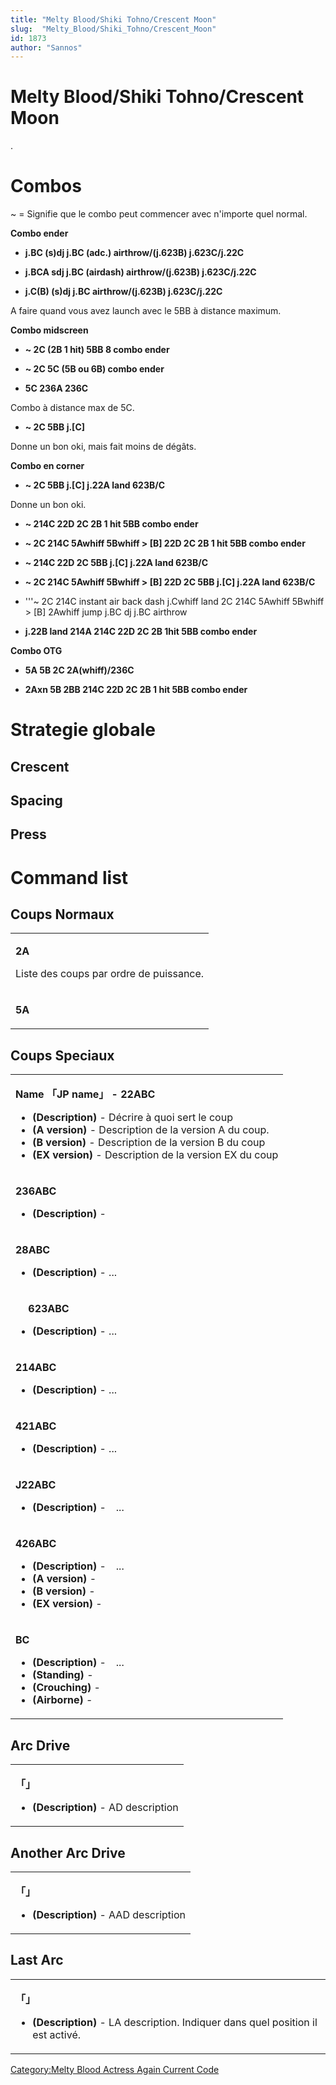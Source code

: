 ```yaml
---
title: "Melty Blood/Shiki Tohno/Crescent Moon"
slug:  "Melty_Blood/Shiki_Tohno/Crescent_Moon"
id: 1873
author: "Sannos"
---
```


# Melty Blood/Shiki Tohno/Crescent Moon

.

# Combos

\~ = Signifie que le combo peut commencer avec n'importe quel normal.

**Combo ender**

- **j.BC (s)dj j.BC (adc.) airthrow/(j.623B) j.623C/j.22C**

<!-- -->

- **j.BCA sdj j.BC (airdash) airthrow/(j.623B) j.623C/j.22C**

<!-- -->

- **j.C(B) (s)dj j.BC airthrow/(j.623B) j.623C/j.22C**

  
A faire quand vous avez launch avec le 5BB à distance maximum.

**Combo midscreen**

- **\~ 2C (2B 1 hit) 5BB 8 combo ender**

<!-- -->

- **\~ 2C 5C (5B ou 6B) combo ender**

<!-- -->

- **5C 236A 236C**

  
Combo à distance max de 5C.

- **\~ 2C 5BB j.\[C\]**

  
Donne un bon oki, mais fait moins de dégâts.

**Combo en corner**

- **\~ 2C 5BB j.\[C\] j.22A land 623B/C**

  
Donne un bon oki.

- **\~ 214C 22D 2C 2B 1 hit 5BB combo ender**

<!-- -->

- **\~ 2C 214C 5Awhiff 5Bwhiff \> \[B\] 22D 2C 2B 1 hit 5BB combo
  ender**

<!-- -->

- **\~ 214C 22D 2C 5BB j.\[C\] j.22A land 623B/C**

<!-- -->

- **\~ 2C 214C 5Awhiff 5Bwhiff \> \[B\] 22D 2C 5BB j.\[C\] j.22A land
  623B/C**

<!-- -->

- '''\~ 2C 214C instant air back dash j.Cwhiff land 2C 214C 5Awhiff
  5Bwhiff \> \[B\] 2Awhiff jump j.BC dj j.BC airthrow

<!-- -->

- **j.22B land 214A 214C 22D 2C 2B 1hit 5BB combo ender**

**Combo OTG**

- **5A 5B 2C 2A(whiff)/236C**

<!-- -->

- **2Axn 5B 2BB 214C 22D 2C 2B 1 hit 5BB combo ender**

# Strategie globale

## Crescent

## Spacing

## Press

# Command list

## Coups Normaux

<table>
<tbody>
<tr class="odd">
<td><p><strong>2A</strong></p>
<p>Liste des coups par ordre de puissance.</p></td>
</tr>
<tr class="even">
<td><p><strong>5A</strong></p></td>
</tr>
</tbody>
</table>

## Coups Speciaux

<table>
<tbody>
<tr class="odd">
<td><p><strong>Name 「JP name」 - 22ABC</strong></p>
<ul>
<li><strong>(Description)</strong> - Décrire à quoi sert le coup</li>
<li><strong>(A version)</strong> - Description de la version A du
coup.</li>
<li><strong>(B version)</strong> - Description de la version B du
coup</li>
<li><strong>(EX version)</strong> - Description de la version EX du
coup</li>
</ul></td>
</tr>
<tr class="even">
<td><p><strong>236ABC</strong></p>
<ul>
<li><strong>(Description)</strong> -</li>
</ul></td>
</tr>
<tr class="odd">
<td><p><strong>28ABC</strong></p>
<ul>
<li><strong>(Description)</strong> - ...</li>
</ul></td>
</tr>
<tr class="even">
<td><p><strong>　 623ABC</strong></p>
<ul>
<li><strong>(Description)</strong> - ...</li>
</ul></td>
</tr>
<tr class="odd">
<td><p><strong>214ABC</strong></p>
<ul>
<li><strong>(Description)</strong> - ...</li>
</ul></td>
</tr>
<tr class="even">
<td><p><strong>421ABC</strong></p>
<ul>
<li><strong>(Description)</strong> - ...</li>
</ul></td>
</tr>
<tr class="odd">
<td><p><strong>J22ABC</strong></p>
<ul>
<li><strong>(Description)</strong> -　...</li>
</ul></td>
</tr>
<tr class="even">
<td><p><strong>426ABC</strong></p>
<ul>
<li><strong>(Description)</strong> -　...</li>
<li><strong>(A version)</strong> -</li>
<li><strong>(B version)</strong> -</li>
<li><strong>(EX version)</strong> -</li>
</ul></td>
</tr>
<tr class="odd">
<td><p><strong>BC</strong></p>
<ul>
<li><strong>(Description)</strong> -　...</li>
<li><strong>(Standing)</strong> -</li>
<li><strong>(Crouching)</strong> -</li>
<li><strong>(Airborne)</strong> -</li>
</ul></td>
</tr>
</tbody>
</table>

## Arc Drive

<table>
<tbody>
<tr class="odd">
<td><p><strong>「」</strong></p>
<ul>
<li><strong>(Description)</strong> - AD description</li>
</ul></td>
</tr>
</tbody>
</table>

## Another Arc Drive

<table>
<tbody>
<tr class="odd">
<td><p><strong>「」</strong></p>
<ul>
<li><strong>(Description)</strong> - AAD description</li>
</ul></td>
</tr>
</tbody>
</table>

## Last Arc

<table>
<tbody>
<tr class="odd">
<td><p><strong>「」</strong></p>
<ul>
<li><strong>(Description)</strong> - LA description. Indiquer dans quel
position il est activé.</li>
</ul></td>
</tr>
</tbody>
</table>

[Category:Melty Blood Actress Again Current
Code](Category:Melty_Blood_Actress_Again_Current_Code "wikilink")

